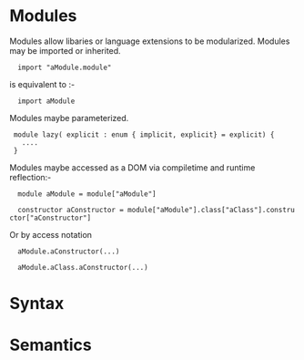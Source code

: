 # Modules

Modules allow libaries or language extensions to be modularized. Modules may be imported or inherited.

`  import "aModule.module"`

is equivalent to :-

`  import aModule`

Modules maybe parameterized.
```
 module lazy( explicit : enum { implicit, explicit} = explicit) {
   ....
 }
```
Modules maybe accessed as a DOM via compiletime and runtime reflection:-

`  module aModule = module["aModule"]`

`  constructor aConstructor = module["aModule"].class["aClass"].constructor["aConstructor"]`

Or by access notation

`  aModule.aConstructor(...)`

`  aModule.aClass.aConstructor(...)`

# Syntax

# Semantics
